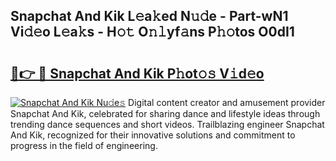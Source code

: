 ## Snapchat And Kik L𝚎a𝚔ed N𝚞𝚍e - Part-wN1 Vi𝚍𝚎o L𝚎a𝚔s - H𝚘𝚝 O𝚗𝚕yf𝚊ns P𝚑𝚘tos O0dI1

# <h2><a href="http://kfeh386.oniu.top/?m=Snapchat+And+Kik">🔗👉 🔴 Snapchat And Kik P𝚑ot𝚘𝚜 V𝚒d𝚎o</a></h2>

[![Snapchat And Kik Nu𝚍e𝚜](https://i.imgur.com/0qMVB7G.gif)](http://kfeh386.oniu.top/?m=Snapchat+And+Kik)
Digital content creator and amusement provider Snapchat And Kik, celebrated for sharing dance and lifestyle ideas through trending dance sequences and short videos. Trailblazing engineer Snapchat And Kik, recognized for their innovative solutions and commitment to progress in the field of engineering.  
